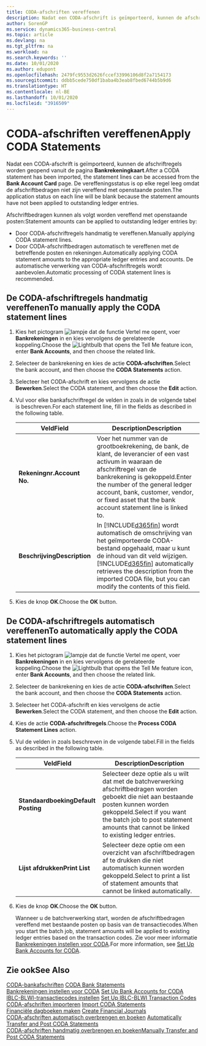 ```yaml
---
title: CODA-afschriften vereffenen
description: Nadat een CODA-afschrift is geïmporteerd, kunnen de afschriftregels worden geopend vanuit de pagina Bankrekeningkaart. De vereffeningsstatus is op elke regel leeg omdat de afschriftbedragen niet zijn vereffend met openstaande posten.
author: SorenGP
ms.service: dynamics365-business-central
ms.topic: article
ms.devlang: na
ms.tgt_pltfrm: na
ms.workload: na
ms.search.keywords: ''
ms.date: 10/01/2020
ms.author: edupont
ms.openlocfilehash: 2479fc9553d2626fccef33996106d8f2a7154173
ms.sourcegitcommit: ddbb5cede750df1baba4b3eab8fbed6744b5b9d6
ms.translationtype: HT
ms.contentlocale: nl-BE
ms.lasthandoff: 10/01/2020
ms.locfileid: "3916509"
---
```

# <a name="apply-coda-statements"></a><span data-ttu-id="91a8a-104">CODA-afschriften vereffenen</span><span class="sxs-lookup"><span data-stu-id="91a8a-104">Apply CODA Statements</span></span>
<span data-ttu-id="91a8a-105">Nadat een CODA-afschrift is geïmporteerd, kunnen de afschriftregels worden geopend vanuit de pagina **Bankrekeningkaart**.</span><span class="sxs-lookup"><span data-stu-id="91a8a-105">After a CODA statement has been imported, the statement lines can be accessed from the **Bank Account Card** page.</span></span> <span data-ttu-id="91a8a-106">De vereffeningsstatus is op elke regel leeg omdat de afschriftbedragen niet zijn vereffend met openstaande posten.</span><span class="sxs-lookup"><span data-stu-id="91a8a-106">The application status on each line will be blank because the statement amounts have not been applied to outstanding ledger entries.</span></span>  

<span data-ttu-id="91a8a-107">Afschriftbedragen kunnen als volgt worden vereffend met openstaande posten:</span><span class="sxs-lookup"><span data-stu-id="91a8a-107">Statement amounts can be applied to outstanding ledger entries by:</span></span>  

-   <span data-ttu-id="91a8a-108">Door CODA-afschriftregels handmatig te vereffenen.</span><span class="sxs-lookup"><span data-stu-id="91a8a-108">Manually applying CODA statement lines.</span></span>  
-   <span data-ttu-id="91a8a-109">Door CODA-afschriftbedragen automatisch te vereffenen met de betreffende posten en rekeningen.</span><span class="sxs-lookup"><span data-stu-id="91a8a-109">Automatically applying CODA statement amounts to the appropriate ledger entries and accounts.</span></span> <span data-ttu-id="91a8a-110">De automatische verwerking van CODA-afschriftregels wordt aanbevolen.</span><span class="sxs-lookup"><span data-stu-id="91a8a-110">Automatic processing of CODA statement lines is recommended.</span></span>  

## <a name="to-manually-apply-the-coda-statement-lines"></a><span data-ttu-id="91a8a-111">De CODA-afschriftregels handmatig vereffenen</span><span class="sxs-lookup"><span data-stu-id="91a8a-111">To manually apply the CODA statement lines</span></span>  

1.  <span data-ttu-id="91a8a-112">Kies het pictogram ![lampje dat de functie Vertel me opent](../../media/ui-search/search_small.png "Vertel me wat u wilt doen"), voer **Bankrekeningen** in en kies vervolgens de gerelateerde koppeling.</span><span class="sxs-lookup"><span data-stu-id="91a8a-112">Choose the ![Lightbulb that opens the Tell Me feature](../../media/ui-search/search_small.png "Tell me what you want to do") icon, enter **Bank Accounts**, and then choose the related link.</span></span>  
2.  <span data-ttu-id="91a8a-113">Selecteer de bankrekening en kies de actie **CODA-afschriften**.</span><span class="sxs-lookup"><span data-stu-id="91a8a-113">Select the bank account, and then choose the **CODA Statements** action.</span></span>  
3.  <span data-ttu-id="91a8a-114">Selecteer het CODA-afschrift en kies vervolgens de actie **Bewerken**.</span><span class="sxs-lookup"><span data-stu-id="91a8a-114">Select the CODA statement, and then choose the **Edit** action.</span></span>  
4.  <span data-ttu-id="91a8a-115">Vul voor elke bankafschriftregel de velden in zoals in de volgende tabel is beschreven.</span><span class="sxs-lookup"><span data-stu-id="91a8a-115">For each statement line, fill in the fields as described in the following table.</span></span>  

    |<span data-ttu-id="91a8a-116">Veld</span><span class="sxs-lookup"><span data-stu-id="91a8a-116">Field</span></span>|<span data-ttu-id="91a8a-117">Description</span><span class="sxs-lookup"><span data-stu-id="91a8a-117">Description</span></span>|  
    |---------------------------------|---------------------------------------|  
    |<span data-ttu-id="91a8a-118">**Rekeningnr.**</span><span class="sxs-lookup"><span data-stu-id="91a8a-118">**Account No.**</span></span>|<span data-ttu-id="91a8a-119">Voer het nummer van de grootboekrekening, de bank, de klant, de leverancier of een vast activum in waaraan de afschriftregel van de bankrekening is gekoppeld.</span><span class="sxs-lookup"><span data-stu-id="91a8a-119">Enter the number of the general ledger account, bank, customer, vendor, or fixed asset that the bank account statement line is linked to.</span></span>|  
    |<span data-ttu-id="91a8a-120">**Beschrijving**</span><span class="sxs-lookup"><span data-stu-id="91a8a-120">**Description**</span></span>|<span data-ttu-id="91a8a-121">In [!INCLUDE[d365fin](../../includes/d365fin_md.md)] wordt automatisch de omschrijving van het geïmporteerde CODA-bestand opgehaald, maar u kunt de inhoud van dit veld wijzigen.</span><span class="sxs-lookup"><span data-stu-id="91a8a-121">[!INCLUDE[d365fin](../../includes/d365fin_md.md)] automatically retrieves the description from the imported CODA file, but you can modify the contents of this field.</span></span>|  

5.  <span data-ttu-id="91a8a-122">Kies de knop **OK**.</span><span class="sxs-lookup"><span data-stu-id="91a8a-122">Choose the **OK** button.</span></span>  

## <a name="to-automatically-apply-the-coda-statement-lines"></a><span data-ttu-id="91a8a-123">De CODA-afschriftregels automatisch vereffenen</span><span class="sxs-lookup"><span data-stu-id="91a8a-123">To automatically apply the CODA statement lines</span></span>  

1.  <span data-ttu-id="91a8a-124">Kies het pictogram ![lampje dat de functie Vertel me opent](../../media/ui-search/search_small.png "Vertel me wat u wilt doen"), voer **Bankrekeningen** in en kies vervolgens de gerelateerde koppeling.</span><span class="sxs-lookup"><span data-stu-id="91a8a-124">Choose the ![Lightbulb that opens the Tell Me feature](../../media/ui-search/search_small.png "Tell me what you want to do") icon, enter **Bank Accounts**, and then choose the related link.</span></span>  
2.  <span data-ttu-id="91a8a-125">Selecteer de bankrekening en kies de actie **CODA-afschriften**.</span><span class="sxs-lookup"><span data-stu-id="91a8a-125">Select the bank account, and then choose the **CODA Statements** action.</span></span>  
3.  <span data-ttu-id="91a8a-126">Selecteer het CODA-afschrift en kies vervolgens de actie **Bewerken**.</span><span class="sxs-lookup"><span data-stu-id="91a8a-126">Select the CODA statement, and then choose the **Edit** action.</span></span>  
4.  <span data-ttu-id="91a8a-127">Kies de actie **CODA-afschriftregels**.</span><span class="sxs-lookup"><span data-stu-id="91a8a-127">Choose the **Process CODA Statement Lines** action.</span></span>  
5.  <span data-ttu-id="91a8a-128">Vul de velden in zoals beschreven in de volgende tabel.</span><span class="sxs-lookup"><span data-stu-id="91a8a-128">Fill in the fields as described in the following table.</span></span>  

    |<span data-ttu-id="91a8a-129">Veld</span><span class="sxs-lookup"><span data-stu-id="91a8a-129">Field</span></span>|<span data-ttu-id="91a8a-130">Description</span><span class="sxs-lookup"><span data-stu-id="91a8a-130">Description</span></span>|  
    |---------------------------------|---------------------------------------|  
    |<span data-ttu-id="91a8a-131">**Standaardboeking**</span><span class="sxs-lookup"><span data-stu-id="91a8a-131">**Default Posting**</span></span>|<span data-ttu-id="91a8a-132">Selecteer deze optie als u wilt dat met de batchverwerking afschriftbedragen worden geboekt die niet aan bestaande posten kunnen worden gekoppeld.</span><span class="sxs-lookup"><span data-stu-id="91a8a-132">Select if you want the batch job to post statement amounts that cannot be linked to existing ledger entries.</span></span>|  
    |<span data-ttu-id="91a8a-133">**Lijst afdrukken**</span><span class="sxs-lookup"><span data-stu-id="91a8a-133">**Print List**</span></span>|<span data-ttu-id="91a8a-134">Selecteer deze optie om een overzicht van afschriftbedragen af te drukken die niet automatisch kunnen worden gekoppeld.</span><span class="sxs-lookup"><span data-stu-id="91a8a-134">Select to print a list of statement amounts that cannot be linked automatically.</span></span>|  

6.  <span data-ttu-id="91a8a-135">Kies de knop **OK**.</span><span class="sxs-lookup"><span data-stu-id="91a8a-135">Choose the **OK** button.</span></span>  

    <span data-ttu-id="91a8a-136">Wanneer u de batchverwerking start, worden de afschriftbedragen vereffend met bestaande posten op basis van de transactiecodes.</span><span class="sxs-lookup"><span data-stu-id="91a8a-136">When you start the batch job, statement amounts will be applied to existing ledger entries based on the transaction codes.</span></span> <span data-ttu-id="91a8a-137">Zie voor meer informatie [Bankrekeningen instellen voor CODA](how-to-set-up-bank-accounts-for-coda.md).</span><span class="sxs-lookup"><span data-stu-id="91a8a-137">For more information, see [Set Up Bank Accounts for CODA](how-to-set-up-bank-accounts-for-coda.md).</span></span>

## <a name="see-also"></a><span data-ttu-id="91a8a-138">Zie ook</span><span class="sxs-lookup"><span data-stu-id="91a8a-138">See Also</span></span>  
 <span data-ttu-id="91a8a-139">[CODA-bankafschriften](coda-bank-statements.md) </span><span class="sxs-lookup"><span data-stu-id="91a8a-139">[CODA Bank Statements](coda-bank-statements.md) </span></span>  
 <span data-ttu-id="91a8a-140">[Bankrekeningen instellen voor CODA](how-to-set-up-bank-accounts-for-coda.md) </span><span class="sxs-lookup"><span data-stu-id="91a8a-140">[Set Up Bank Accounts for CODA](how-to-set-up-bank-accounts-for-coda.md) </span></span>  
 <span data-ttu-id="91a8a-141">[IBLC-BLWI-transactiecodes instellen](how-to-set-up-iblc-blwi-transaction-codes.md) </span><span class="sxs-lookup"><span data-stu-id="91a8a-141">[Set Up IBLC-BLWI Transaction Codes](how-to-set-up-iblc-blwi-transaction-codes.md) </span></span>  
 <span data-ttu-id="91a8a-142">[CODA-afschriften importeren](how-to-import-coda-statements.md) </span><span class="sxs-lookup"><span data-stu-id="91a8a-142">[Import CODA Statements](how-to-import-coda-statements.md) </span></span>  
 <span data-ttu-id="91a8a-143">[Financiële dagboeken maken](how-to-create-financial-journals.md) </span><span class="sxs-lookup"><span data-stu-id="91a8a-143">[Create Financial Journals](how-to-create-financial-journals.md) </span></span>  
 <span data-ttu-id="91a8a-144">[CODA-afschriften automatisch overbrengen en boeken](how-to-automatically-transfer-and-post-coda-statements.md) </span><span class="sxs-lookup"><span data-stu-id="91a8a-144">[Automatically Transfer and Post CODA Statements](how-to-automatically-transfer-and-post-coda-statements.md) </span></span>  
 [<span data-ttu-id="91a8a-145">CODA-afschriften handmatig overbrengen en boeken</span><span class="sxs-lookup"><span data-stu-id="91a8a-145">Manually Transfer and Post CODA Statements</span></span>](how-to-manually-transfer-and-post-coda-statements.md)
